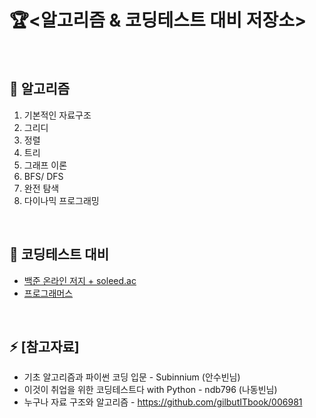 # 🏆<알고리즘 & 코딩테스트 대비 저장소>

<br>

## 🌱 알고리즘
1. 기본적인 자료구조
2. 그리디 
3. 정렬
4. 트리
5. 그래프 이론
6. BFS/ DFS
7. 완전 탐색
8. 다이나믹 프로그래밍

<br>

## 🤔 코딩테스트 대비 
- [백준 온라인 저지 + soleed.ac](https://solved.ac/)
- [프로그래머스](https://school.programmers.co.kr/)<br>
<br>


## ⚡ [참고자료]

- 기초 알고리즘과 파이썬 코딩 입문 - Subinnium (안수빈님)
- 이것이 취업을 위한 코딩테스트다 with Python - ndb796 (나동빈님)
- 누구나 자료 구조와 알고리즘 - <https://github.com/gilbutITbook/006981>
